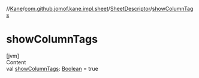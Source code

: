 //[Kane](../../index.md)/[com.github.jomof.kane.impl.sheet](../index.md)/[SheetDescriptor](index.md)/[showColumnTags](show-column-tags.md)



# showColumnTags  
[jvm]  
Content  
val [showColumnTags](show-column-tags.md): [Boolean](https://kotlinlang.org/api/latest/jvm/stdlib/kotlin/-boolean/index.html) = true  



